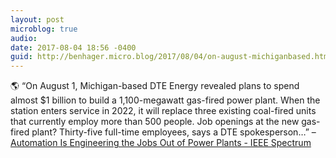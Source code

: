 ```yaml
---
layout: post
microblog: true
audio: 
date: 2017-08-04 18:56 -0400
guid: http://benhager.micro.blog/2017/08/04/on-august-michiganbased.html
---
```

🌎 “On August 1, Michigan-based DTE Energy revealed plans to spend almost $1 billion to build a 1,100-megawatt gas-fired power plant. When the station enters service in 2022, it will replace three existing coal-fired units that currently employ more than 500 people. Job openings at the new gas-fired plant? Thirty-five full-time employees, says a DTE spokesperson…” – [Automation Is Engineering the Jobs Out of Power Plants - IEEE Spectrum](http://spectrum.ieee.org/energywise/energy/fossil-fuels/automation-is-engineering-the-jobs-out-of-power-plants)
